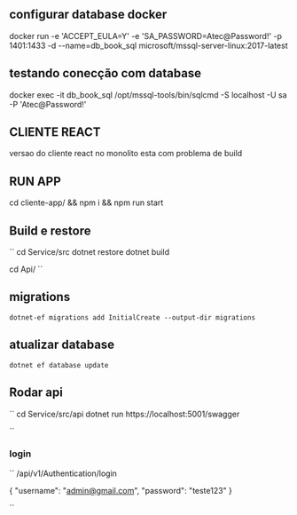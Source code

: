 
## configurar database docker
docker run -e 'ACCEPT_EULA=Y' -e 'SA_PASSWORD=Atec@Password!' -p 1401:1433 -d --name=db_book_sql microsoft/mssql-server-linux:2017-latest
## testando conecção com database
docker exec -it db_book_sql /opt/mssql-tools/bin/sqlcmd -S localhost -U sa -P 'Atec@Password!'

## CLIENTE REACT
versao do cliente react no monolito esta com problema de build

## RUN APP
cd cliente-app/ &&  npm i && npm run start


## Build e restore
``
cd Service/src
dotnet restore
dotnet build

cd Api/ 
``

## migrations

``
dotnet-ef migrations add InitialCreate --output-dir migrations
``
## atualizar database

``
dotnet ef database update
``
## Rodar api

``
cd Service/src/api
dotnet run
https://localhost:5001/swagger

``

### login 

``
/api/v1/Authentication/login

{
  "username": "admin@gmail.com",
  "password": "teste123"
}

``